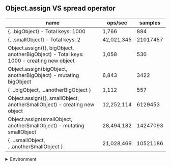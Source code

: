 ## Object.assign VS spread operator

|name|ops/sec|samples|
|-|-|-|
|{...bigObject} - Total keys: 1000|1,766|884|
|{...smallObject} - Total keys: 2|42,021,345|21017457|
|Object.assign({}, bigObject, anotherBigObject) - Total keys: 1000 - creating new object|1,058|530|
|Object.assign(bigObject, anotherBigObject) - mutating bigObject|6,843|3422|
|{ ...bigObject, ...anotherBigObject }|1,112|557|
|Object.assign({}, smallObject, anotherSmallObject) - creating new object|12,252,114|6129453|
|Object.assign(smallObject, anotherSmallObject) - mutating smallObject|28,494,182|14247093|
|{ ...smallObject, ...anotherSmallObject }|21,028,469|10521186|


<details>
<summary>Environment</summary>

* __Machine:__ linux x64 | 4 vCPUs | 7.6GB Mem
* __Run:__ Wed Oct 15 2025 22:41:58 GMT+0000 (Coordinated Universal Time)
* __Node:__ `v22.19.0`
</details>

<!--
{"environment":{"platform":"linux","arch":"x64","cpus":4,"totalMemory":7.597843170166016},"benchmarks":[{"name":"{...bigObject} - Total keys: 1000","samples":884,"opsSec":1766.7291281358832},{"name":"{...smallObject} - Total keys: 2","samples":21017457,"opsSec":42021345.475631304},{"name":"Object.assign({}, bigObject, anotherBigObject) - Total keys: 1000 - creating new object","samples":530,"opsSec":1058.8353531123803},{"name":"Object.assign(bigObject, anotherBigObject) - mutating bigObject","samples":3422,"opsSec":6843.748341685979},{"name":"{ ...bigObject, ...anotherBigObject }","samples":557,"opsSec":1112.2297439970216},{"name":"Object.assign({}, smallObject, anotherSmallObject) - creating new object","samples":6129453,"opsSec":12252114.114053559},{"name":"Object.assign(smallObject, anotherSmallObject) - mutating smallObject","samples":14247093,"opsSec":28494182.067802873},{"name":"{ ...smallObject, ...anotherSmallObject }","samples":10521186,"opsSec":21028469.952343687}]}-->

